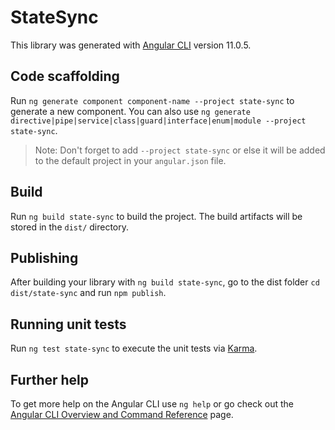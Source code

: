 # StateSync

This library was generated with [Angular CLI](https://github.com/angular/angular-cli) version 11.0.5.

## Code scaffolding

Run `ng generate component component-name --project state-sync` to generate a new component. You can also use `ng generate directive|pipe|service|class|guard|interface|enum|module --project state-sync`.
> Note: Don't forget to add `--project state-sync` or else it will be added to the default project in your `angular.json` file. 

## Build

Run `ng build state-sync` to build the project. The build artifacts will be stored in the `dist/` directory.

## Publishing

After building your library with `ng build state-sync`, go to the dist folder `cd dist/state-sync` and run `npm publish`.

## Running unit tests

Run `ng test state-sync` to execute the unit tests via [Karma](https://karma-runner.github.io).

## Further help

To get more help on the Angular CLI use `ng help` or go check out the [Angular CLI Overview and Command Reference](https://angular.io/cli) page.
